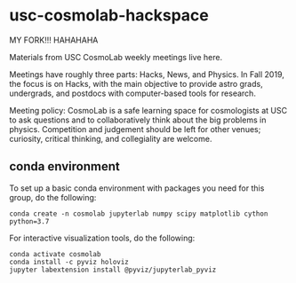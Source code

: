 # usc-cosmolab-hackspace

MY FORK!!! HAHAHAHA

Materials from USC CosmoLab weekly meetings live here.

Meetings have roughly three parts: Hacks, News, and Physics. In Fall 2019, the focus is on Hacks, with the main objective to provide astro grads, undergrads, and postdocs with computer-based tools for research. 

Meeting policy: CosmoLab is a safe learning space for cosmologists at USC to ask questions and to collaboratively think about the big problems in physics. Competition and judgement should be left for other venues; curiosity, critical thinking, and collegiality are welcome.

## conda environment

To set up a basic conda environment with packages you need for this group, do the following:

```
conda create -n cosmolab jupyterlab numpy scipy matplotlib cython python=3.7
```
For interactive visualization tools, do the following:
```
conda activate cosmolab
conda install -c pyviz holoviz
jupyter labextension install @pyviz/jupyterlab_pyviz
```


